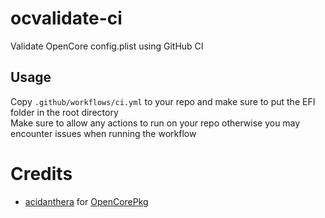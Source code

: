 # ocvalidate-ci
Validate OpenCore config.plist using GitHub CI


## Usage

Copy `.github/workflows/ci.yml` to your repo and make sure to put the EFI folder in the root directory<br>
Make sure to allow any actions to run on your repo otherwise you may encounter issues when running the workflow


# Credits

- [acidanthera](https://github.com/acidanthera) for [OpenCorePkg](https://github.com/acidanthera/OpenCorePkg)